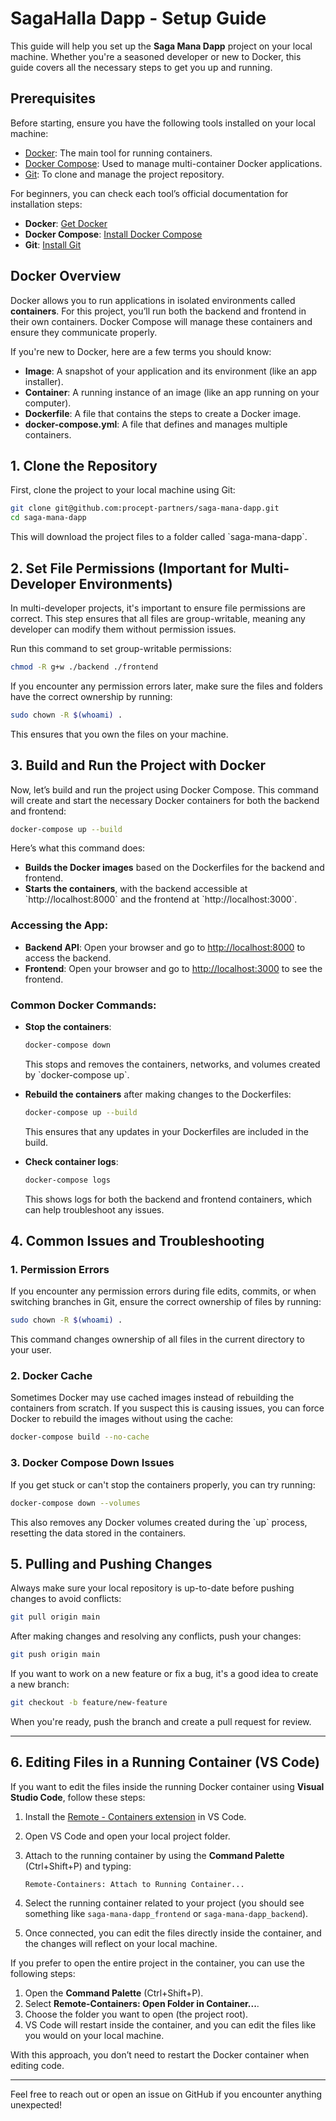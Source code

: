 
# SagaHalla Dapp - Setup Guide

This guide will help you set up the **Saga Mana Dapp** project on your local machine. Whether you're a seasoned developer or new to Docker, this guide covers all the necessary steps to get you up and running.

## Prerequisites

Before starting, ensure you have the following tools installed on your local machine:

- [Docker](https://docs.docker.com/get-docker/): The main tool for running containers.
- [Docker Compose](https://docs.docker.com/compose/install/): Used to manage multi-container Docker applications.
- [Git](https://git-scm.com/): To clone and manage the project repository.

For beginners, you can check each tool’s official documentation for installation steps:

- **Docker**: [Get Docker](https://docs.docker.com/get-docker/)
- **Docker Compose**: [Install Docker Compose](https://docs.docker.com/compose/install/)
- **Git**: [Install Git](https://git-scm.com/book/en/v2/Getting-Started-Installing-Git)

## Docker Overview

Docker allows you to run applications in isolated environments called **containers**. For this project, you’ll run both the backend and frontend in their own containers. Docker Compose will manage these containers and ensure they communicate properly.

If you're new to Docker, here are a few terms you should know:
- **Image**: A snapshot of your application and its environment (like an app installer).
- **Container**: A running instance of an image (like an app running on your computer).
- **Dockerfile**: A file that contains the steps to create a Docker image.
- **docker-compose.yml**: A file that defines and manages multiple containers.

## 1. Clone the Repository

First, clone the project to your local machine using Git:

```bash
git clone git@github.com:procept-partners/saga-mana-dapp.git
cd saga-mana-dapp
```

This will download the project files to a folder called \`saga-mana-dapp\`.

## 2. Set File Permissions (Important for Multi-Developer Environments)

In multi-developer projects, it's important to ensure file permissions are correct. This step ensures that all files are group-writable, meaning any developer can modify them without permission issues.

Run this command to set group-writable permissions:

```bash
chmod -R g+w ./backend ./frontend
```

If you encounter any permission errors later, make sure the files and folders have the correct ownership by running:

```bash
sudo chown -R $(whoami) .
```

This ensures that you own the files on your machine.

## 3. Build and Run the Project with Docker

Now, let’s build and run the project using Docker Compose. This command will create and start the necessary Docker containers for both the backend and frontend:

```bash
docker-compose up --build
```

Here’s what this command does:

- **Builds the Docker images** based on the Dockerfiles for the backend and frontend.
- **Starts the containers**, with the backend accessible at \`http://localhost:8000\` and the frontend at \`http://localhost:3000\`.

### Accessing the App:
- **Backend API**: Open your browser and go to [http://localhost:8000](http://localhost:8000) to access the backend.
- **Frontend**: Open your browser and go to [http://localhost:3000](http://localhost:3000) to see the frontend.

### Common Docker Commands:

- **Stop the containers**:
  
  ```bash
  docker-compose down
  ```

  This stops and removes the containers, networks, and volumes created by \`docker-compose up\`.

- **Rebuild the containers** after making changes to the Dockerfiles:
  
  ```bash
  docker-compose up --build
  ```

  This ensures that any updates in your Dockerfiles are included in the build.

- **Check container logs**:
  
  ```bash
  docker-compose logs
  ```

  This shows logs for both the backend and frontend containers, which can help troubleshoot any issues.

## 4. Common Issues and Troubleshooting

### 1. Permission Errors

If you encounter any permission errors during file edits, commits, or when switching branches in Git, ensure the correct ownership of files by running:

```bash
sudo chown -R $(whoami) .
```

This command changes ownership of all files in the current directory to your user.

### 2. Docker Cache

Sometimes Docker may use cached images instead of rebuilding the containers from scratch. If you suspect this is causing issues, you can force Docker to rebuild the images without using the cache:

```bash
docker-compose build --no-cache
```

### 3. Docker Compose Down Issues

If you get stuck or can't stop the containers properly, you can try running:

```bash
docker-compose down --volumes
```

This also removes any Docker volumes created during the \`up\` process, resetting the data stored in the containers.

## 5. Pulling and Pushing Changes

Always make sure your local repository is up-to-date before pushing changes to avoid conflicts:

```bash
git pull origin main
```

After making changes and resolving any conflicts, push your changes:

```bash
git push origin main
```

If you want to work on a new feature or fix a bug, it's a good idea to create a new branch:

```bash
git checkout -b feature/new-feature
```

When you're ready, push the branch and create a pull request for review.

---

## 6. Editing Files in a Running Container (VS Code)

If you want to edit the files inside the running Docker container using **Visual Studio Code**, follow these steps:

1. Install the [Remote - Containers extension](https://marketplace.visualstudio.com/items?itemName=ms-vscode-remote.remote-containers) in VS Code.
2. Open VS Code and open your local project folder.
3. Attach to the running container by using the **Command Palette** (Ctrl+Shift+P) and typing:

   ```
   Remote-Containers: Attach to Running Container...
   ```

4. Select the running container related to your project (you should see something like `saga-mana-dapp_frontend` or `saga-mana-dapp_backend`).
5. Once connected, you can edit the files directly inside the container, and the changes will reflect on your local machine.

If you prefer to open the entire project in the container, you can use the following steps:

1. Open the **Command Palette** (Ctrl+Shift+P).
2. Select **Remote-Containers: Open Folder in Container...**.
3. Choose the folder you want to open (the project root).
4. VS Code will restart inside the container, and you can edit the files like you would on your local machine.

With this approach, you don’t need to restart the Docker container when editing code.

---

Feel free to reach out or open an issue on GitHub if you encounter anything unexpected!
